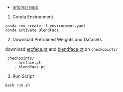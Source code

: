  - [original repo](https://github.com/mapooon/BlendFace)


1. Conda Environment

```
conda env create -f environment.yaml
conda activate BlendFace
```

2. Download Pretrained Weights and Datasets

download [arcface.pt](https://drive.google.com/file/d/1wFkGXI36lZZQpOeIuM_0BxX2rIYSIA1K/view) and [blendface.pt](https://drive.google.com/file/d/1FSCUC5CbyPKnl5Bbt58tPcKCVOyyt004/view) on `checkpoints/`

```
 checkpoints/
    - arcface.pt
    - blendface.pt
```

3. Run Script

```
bash run.sh
```